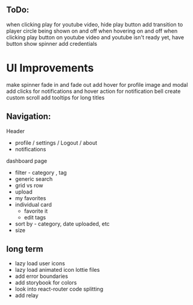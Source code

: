 ## ToDo:
when clicking play for youtube video, hide play button
add transition to player circle being shown on and off when hovering on and off
when clicking play button on youtube video and youtube isn't ready yet, have button show spinner
add credentials

# UI Improvements
make spinner fade in and fade out
add hover for profile image and modal
add clicks for notifications and hover action for notification bell
create custom scroll
add tooltips for long titles

## Navigation:

Header
* profile / settings / Logout / about
* notifications

dashboard page
* filter - category , tag
* generic search
* grid vs row
* upload
* my favorites
* individual card
  - favorite it
  - edit tags
* sort by - category, date uploaded, etc
* size

## long term
- lazy load user icons
- lazy load animated icon lottie files
- add error boundaries
- add storybook for colors
- look into react-router code splitting
- add relay
